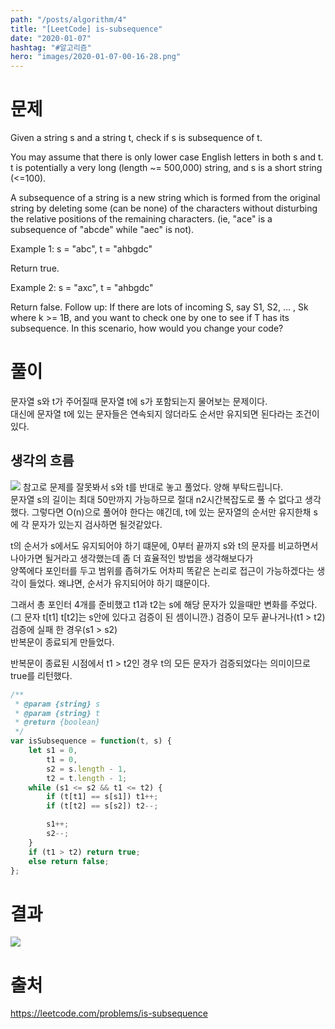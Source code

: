 ```yaml
---
path: "/posts/algorithm/4"
title: "[LeetCode] is-subsequence"
date: "2020-01-07"
hashtag: "#알고리즘"
hero: "images/2020-01-07-00-16-28.png"
---
```


# 문제

Given a string s and a string t, check if s is subsequence of t.

You may assume that there is only lower case English letters in both s and t. t is potentially a very long (length ~= 500,000) string, and s is a short string (<=100).

A subsequence of a string is a new string which is formed from the original string by deleting some (can be none) of the characters without disturbing the relative positions of the remaining characters. (ie, "ace" is a subsequence of "abcde" while "aec" is not).

Example 1:
s = "abc", t = "ahbgdc"

Return true.

Example 2:
s = "axc", t = "ahbgdc"

Return false.
Follow up:
If there are lots of incoming S, say S1, S2, ... , Sk where k >= 1B, and you want to check one by one to see if T has its subsequence. In this scenario, how would you change your code?

# 풀이

문자열 s와 t가 주어질때 문자열 t에 s가 포함되는지 물어보는 문제이다.  
대신에 문자열 t에 있는 문자들은 연속되지 않더라도 순서만 유지되면 된다라는 조건이 있다.

## 생각의 흐름

![](/images/2020-01-07-00-16-28.png)
참고로 문제를 잘못봐서 s와 t를 반대로 놓고 풀었다. 양해 부탁드립니다.  
문자열 s의 길이는 최대 50만까지 가능하므로 절대 n2시간복잡도로 풀 수 없다고 생각했다. 그렇다면 O(n)으로 풀어야 한다는 얘긴데, t에 있는 문자열의 순서만 유지한채 s에 각 문자가 있는지 검사하면 될것같았다.

t의 순서가 s에서도 유지되어야 하기 떄문에, 0부터 끝까지 s와 t의 문자를 비교하면서 나아가면 될거라고 생각했는데 좀 더 효율적인 방법을 생각해보다가  
양쪽에다 포인터를 두고 범위를 좁혀가도 어차피 똑같은 논리로 접근이 가능하겠다는 생각이 들었다. 왜냐면, 순서가 유지되어야 하기 떄문이다.

그래서 총 포인터 4개를 준비했고 t1과 t2는 s에 해당 문자가 있을때만 변화를 주었다.(그 문자 t[t1] t[t2]는 s안에 있다고 검증이 된 셈이니깐.)
검증이 모두 끝나거나(t1 > t2)  
검증에 실패 한 경우(s1 > s2)  
반복문이 종료되게 만들었다.

반복문이 종료된 시점에서 t1 > t2인 경우 t의 모든 문자가 검증되었다는 의미이므로 true를 리턴했다.

```javascript
/**
 * @param {string} s
 * @param {string} t
 * @return {boolean}
 */
var isSubsequence = function(t, s) {
	let s1 = 0,
		t1 = 0,
		s2 = s.length - 1,
		t2 = t.length - 1;
	while (s1 <= s2 && t1 <= t2) {
		if (t[t1] == s[s1]) t1++;
		if (t[t2] == s[s2]) t2--;

		s1++;
		s2--;
	}
	if (t1 > t2) return true;
	else return false;
};
```

# 결과

![](/images/2020-01-07-00-22-25.png)

# 출처

https://leetcode.com/problems/is-subsequence
